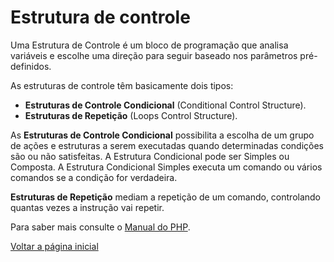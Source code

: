 # Estrutura de controle

Uma Estrutura de Controle é um bloco de programação que analisa variáveis e escolhe uma direção para seguir baseado nos parâmetros pré-definidos.

As estruturas de controle têm basicamente dois tipos:

- **Estruturas de Controle Condicional** (Conditional Control Structure).
- **Estruturas de Repetição** (Loops Control Structure).

As **Estruturas de Controle Condicional** possibilita a escolha de um grupo de ações e estruturas a serem executadas quando determinadas condições são ou não satisfeitas. A Estrutura Condicional pode ser Simples ou Composta. A Estrutura Condicional Simples executa um comando ou vários comandos se a condição for verdadeira.


**Estruturas de Repetição** mediam a repetição de um comando, controlando quantas vezes a instrução vai repetir.

Para saber mais consulte o [Manual do PHP](https://www.php.net/manual/pt_BR/language.control-structures.php).

[Voltar a página inicial](../README.md)